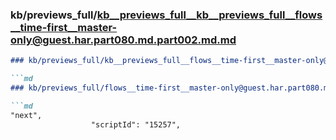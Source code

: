 ### kb/previews_full/kb__previews_full__kb__previews_full__flows__time-first__master-only@guest.har.part080.md.part002.md.md

```md
### kb/previews_full/kb__previews_full__flows__time-first__master-only@guest.har.part080.md.part002.md

```md
### kb/previews_full/flows__time-first__master-only@guest.har.part080.md (part 002)

```md
"next",
                  "scriptId": "15257",
                
```

```

```

```
